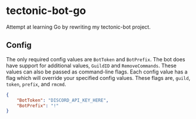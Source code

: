 # tectonic-bot-go
Attempt at learning Go by rewriting my tectonic-bot project.

## Config
The only required config values are `BotToken` and `BotPrefix`. The bot does have support for additional values, `GuildID` and `RemoveCommands`. These values can also be passed as command-line flags. Each config value has a flag which will override your specified config values. These flags are, `guild`, `token`, `prefix`, and `rmcmd`.
```json
{
	"BotToken": "DISCORD_API_KEY_HERE",
	"BotPrefix": "!"
}

```
